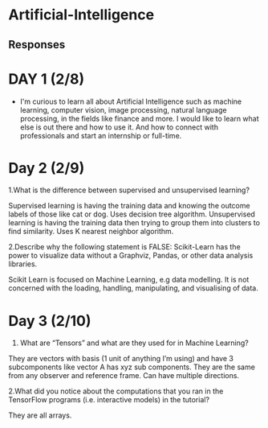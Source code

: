 # Artificial-Intelligence

## Responses

# DAY 1 (2/8)
- I'm curious to learn all about Artificial Intelligence such as machine learning, computer vision, image processing, natural language processing, in the fields like finance and more. I would like to learn what else is out there and how to use it. And how to connect with professionals and start an internship or full-time.

# Day 2 (2/9)

1.What is the difference between supervised and unsupervised learning? 

Supervised learning is having the training data and knowing the outcome labels of those like cat or dog. Uses decision tree algorithm.
Unsupervised learning is having the training data then trying to group them into clusters to find similarity. Uses K nearest neighbor algorithm. 

2.Describe why the following statement is FALSE: Scikit-Learn has the power to visualize data without a Graphviz, Pandas, or other data analysis libraries.

Scikit Learn is focused on Machine Learning, e.g data modelling. It is not concerned with the loading, handling, manipulating, and visualising of data.

# Day 3 (2/10)

1. What are “Tensors” and what are they used for in Machine Learning? 

They are vectors with basis (1 unit of anything I’m using) and have 3 subcomponents like vector A has xyz sub components. 
They are the same from any observer and reference frame. Can have multiple directions.


2.What did you notice about the computations that you ran in the TensorFlow 
programs (i.e. interactive models) in the tutorial? 

They are all arrays. 

